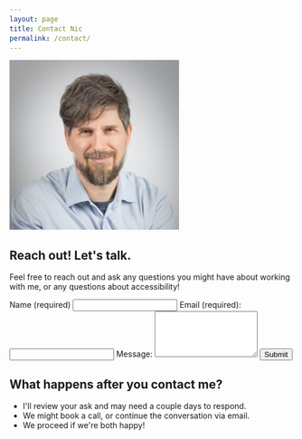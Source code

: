 ```yaml
---
layout: page
title: Contact Nic
permalink: /contact/
---
```


<div class="grid-reflow">
  <img src="/img/nic-temp.jpg" alt="">
    <h2>Reach out! Let's talk.</h2>

Feel free to reach out and ask any questions you might have about working with me, or any questions about accessibility!

  <div>
   
<form action="https://usebasin.com/f/f369a9edd4dd" method="POST">
    <label for="name" autocomplete="on">Name (required)</label>
    <input type="text" id="name" name="name" required="">
     <label for="email" autocomplete="on">Email (required):</label>
   <input type="email" id="email" name="email" aria-required="true">
    <label for="msg">Message:</label>
    <textarea id="msg" name="msg" rows="5" cols="20"></textarea>
   <input type="submit" value="Submit">
</form>
  </div>
</div>



## What happens after you contact me?

* I'll review your ask and may need a couple days to respond.
* We might book a call, or continue the conversation via email.
* We proceed if we're both happy!


